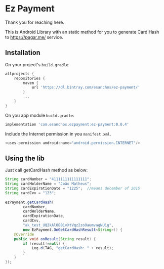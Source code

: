 # Ez Payment

Thank you for reaching here.

This is Android Library with an static method for you to generate Card Hash to https://pagar.me/ service.

## Installation

On your project's `build.gradle`:

```gradle
allprojects {
    repositories {
        maven {
            url 'https://dl.bintray.com/esanchos/ez-payment/'
        }
        ...
    }
}
```

On you app module `build.gradle`:

```gradle
implementation 'com.esanchos.ezpayment:ez-payment:0.0.4'
```

Include the Internet permission in you `manifest.xml`.

```java
<uses-permission android:name="android.permission.INTERNET"/>
```

## Using the lib

Just call getCardHash method as below:

```java
String cardNumber = "4111111111111111";
String cardHolderName = "João Matheus";
String cardExpirationDate = "1225";  //means december of 2015
String cardCvv = "123";
		
ezPayment.getCardHash(
		cardNumber,
		cardHolderName,
		cardExpirationDate,
		cardCvv,
		"ak_test_UQ2kAlOEB1vXtVqz2zoOaumvagNU1g",
		new EzPayment.OnGetCardHashResult<String>() {
	@Override
	public void onResult(String result) {
		if (result!=null) {
			Log.d(TAG, "getCardHash: " + result);
		}
	}
});
```
